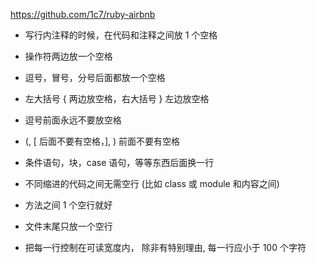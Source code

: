 https://github.com/1c7/ruby-airbnb



- 写行内注释的时候，在代码和注释之间放 1 个空格

- 操作符两边放一个空格

- 逗号，冒号，分号后面都放一个空格

- 左大括号 { 两边放空格，右大括号 } 左边放空格

- 逗号前面永远不要放空格

- \(, \[ 后面不要有空格，\], \) 前面不要有空格



- 条件语句，块，case 语句，等等东西后面换一行

- 不同缩进的代码之间无需空行 \(比如 class 或 module 和内容之间\)

- 方法之间 1 个空行就好

- 文件末尾只放一个空行



- 把每一行控制在可读宽度内， 除非有特别理由, 每一行应小于 100 个字符



